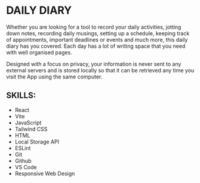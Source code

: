 # DAILY DIARY
Whether you are looking for a tool to record your daily activities, jotting down notes, recording daily musings, setting up a schedule, keeping track of appointments, important deadlines or events and much more, this daily diary has you covered. Each day has a lot of writing space that you need with well organised pages. 

Designed with a focus on privacy, your information is never sent to any external servers and is stored locally so that it can be retrieved any time you visit the App using the same computer.

## SKILLS: 
- React
- Vite 
- JavaScript 
- Tailwind CSS
- HTML
- Local Storage API
- ESLint
- Git
- Github
- VS Code
- Responsive Web Design